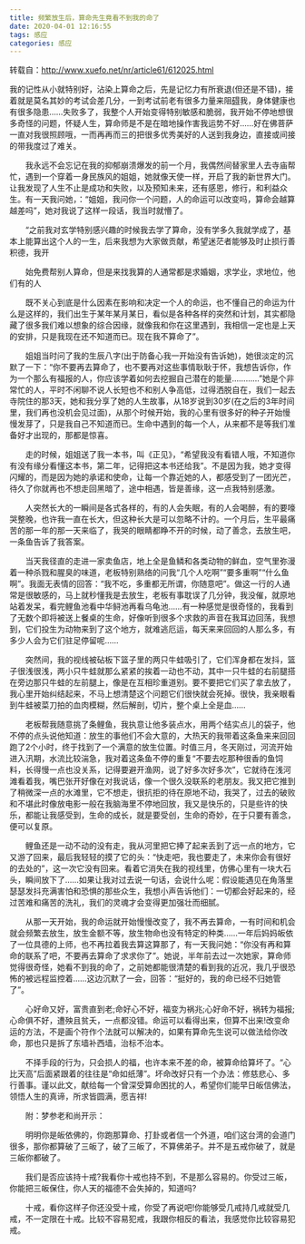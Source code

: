 ```yaml
---
title: 频繁放生后，算命先生竟看不到我的命了
date: 2020-04-01 12:16:55
tags: 感应
categories: 感应
---
```

转载自：http://www.xuefo.net/nr/article61/612025.html

   我的记性从小就特别好，沾染上算命之后，先是记忆力有所衰退(但还是不错)，接着就是莫名其妙的考试会差几分，一到考试前老有很多力量来阻[碍](http://www.surat2.go.th/ew/index.html)我，身体健康也有很多隐患……失败多了，我整个人开始变得特别敏感和脆弱，我开始不停地想很多奇怪的问题，怀疑人生，算命师是不是在暗地操作害我运势不好……好在佛菩萨一直对我很照顾哦，一而再再而三的把很多优秀美好的人送到我身边，直接或间接的带我度过了难关。

　　我永远不会忘记在我的抑郁崩溃爆发的前一个月，我偶然间替家里人去寺庙帮忙，遇到一个穿着一身民族风的姐姐，她就像天使一样，开启了我的新世界大门。让我发现了人生不止是成功和失败，以及预知未来，还有感恩，修行，和利益众生。有一天我问她，：“姐姐，我问你一个问题，人的命运可以改变吗，算命会越算越差吗”，她对我说了这样一段话，我当时就懵了。

　　“之前我对玄学特别感兴趣的时候我去学了算命，没有学多久我就学成了，基本上能算出这个人的一生，后来我想为大家做贡献，希望迷茫者能够及时止损行善积德，我开

　　始免费帮别人算命，但是来找我算的人通常都是求婚姻，求学业，求地位，他们有的人

　　既不关心到底是什么因素在影响和决定一个人的命运，也不懂自己的命运为什么是这样的，我们出生于某年某月某日，看似是各种各样的突然和计划，其实都隐藏了很多我们难以想象的综合因缘，就像我和你在这里遇到，我相信一定也是上天的安排，只是我现在还不知道而已。现在我不算命了”。

　　姐姐当时问了我的生辰八字(出于防备心我一开始没有告诉她)，她很淡定的沉默了一下：“你不要再去算命了，也不要再对这些事情耿耿于怀，我想告诉你，作为一个那么有福报的人，你应该学着如何去挖掘自己潜在的能量…………”她是个非常忙的人，平时不闲聊不说人长短也不和别人争高低，过得洒脱自在，我们一起去寺院住的那3天，她和我分享了她的人生故事，从18岁说到30岁(在之后的3年时间里，我们再也没机会见过面)，从那个时候开始，我的心里有很多好的种子开始慢慢发芽了，只是我自己不知道而已。生命中遇到的每一个人，从来都不是等我们准备好才出现的，那都是惊喜。

　　走的时候，姐姐送了我一本书，叫《正见》，“希望我没有看错人哦，不知道你有没有缘分看懂这本书，第二年，记得把这本书还给我”。不是因为我，她才变得闪耀的，而是因为她的承诺和使命，让每一个靠近她的人，都感受到了一团光芒，待久了你就再也不想走回黑暗了，途中相遇，皆是善缘，这一点我特别感激。

　　人突然长大的一瞬间是各式各样的，有的人会失眠，有的人会喝醉，有的要嚎哭整晚，也许我一直在长大，但这种长大是可以忽略不计的。一个月后，生平最痛苦的那一年的那一天来临了，我哭的眼睛都睁不开的时候，动了善念，去放生吧，一条鱼告诉了我答案。

　　当天我径直的走进一家卖鱼店，地上全是鱼鳞和各类动物的鲜血，空气里弥漫着一种杀戮和腥臭的味道，老板特别熟络的问我“几个人吃啊”“要多重啊”“什么鱼啊”。我面无表情的回答：“我不吃，多重都无所谓，你随意吧”。做这一行的人通常是很敏感的，马上就秒懂我是去放生，老板有事耽误了几分钟，我没催，就原地站着发呆，看完鲤鱼池看中华鲟池再看乌龟池……有一种感觉是很奇怪的，我看到了无数个即将被送上餐桌的生命，好像听到很多个求救的声音在我耳边回荡，我想到，它们投生为动物来到了这个地方，就难逃厄运，每天来来回回的人那么多，有多少人会为它们驻足停留呢……

　　突然间，我的视线被砧板下篮子里的两只牛蛙吸引了，它们浑身都在发抖，篮子很浅很浅，两小只牛蛙就那么紧紧的挨着一动也不动，其中一只牛蛙的右前腿搭在旁边那只牛蛙的左前腿上，像是在互相珍重道别。要不要把它们买了拿去放了，我心里开始纠结起来，不马上想清楚这个问题它们很快就会死掉。很快，我亲眼看到牛蛙被菜刀拍的血肉模糊，然后解剖，切片，整个桌上全是血……

　　老板帮我随意挑了条鲤鱼，我执意让他多装点水，用两个结实点儿的袋子，他不停的点头说他知道：放生的事他们不会大意的，大热天的我带着这条鱼来来回回跑了2个小时，终于找到了一个满意的放生位置。时值三月，冬天刚过，河流开始进入汛期，水流比较湍急，我对着这条鱼不停的重复“不要去吃那种很香的鱼饲料，长得慢一点也没关系，记得要避开渔网，说了好多次好多次”，它就待在浅河滩看着我，嘴巴张开好像在对我说话，像一个很久没联系的老朋友。我又把它推到了稍微深一点的水滩里，它不想走，很抗拒的待在原地不动，我哭了，过去的破败和不堪此时像放电影一般在我脑海里不停地回放，我又是快乐的，只是些许的快乐，都能让我感受到，生命的成长，就是要受创，生命的奇妙，在于只要有善念，便可以复原。

　　鲤鱼还是一动不动的没有走，我从河里把它捧了起来丢到了远一点的地方，它又游了回来，最后我轻轻的摸了它的头：“快走吧，我也要走了，未来你会有很好的去处的”，这一次它没有回来。看着它消失在我的视线里，仿佛心里有一块大石头，瞬间放下了……如果让我对过去说一句话，会说什么呢：假设能遇见在角落里瑟瑟发抖充满害怕和恐惧的那些众生，我想小声告诉他们：一切都会好起来的，经过苦难和痛苦的洗礼，我们的灵魂才会变得更加强壮而细腻。

　　从那一天开始，我的命运就开始慢慢改变了，我不再去算命，一有时间和机会就会频繁去放生，放生金额不等，放生物命也没有特定的种类……一年后妈妈皈依了一位具德的上师，也不再拉着我去算这算那了，有一天我问她：“你没有再和算命的联系了吧，不要再去算命了求求你了”。她说，半年前去过一次她家，算命师觉得很奇怪，她看不到我的命了，之前她都能很清楚的看到我的近况，我几乎很恐怖的被远程监控着……这边沉默了一会，回答：“挺好的，我的命已经不归她管了”。

　　心好命又好，富贵直到老;命好心不好，福变为祸兆;心好命不好，祸转为福报;心命俱不好，遭殃且贫夭，一点都没错。命运可以看得出来，但算不出来!改变命运的方法，不是画个符作个法就可以解决的，如果有算命先生说可以做法给你改命，那也只是拆了东墙补西墙，治标不治本。

　　不择手段的行为，只会损人的福，也许本来不差的命，被算命给算坏了。“心比天高”后面紧跟着的往往是“命如纸薄”。坏命改好只有一个办法：修慈悲心、多行善事。谨以此文，献给每一个曾深受算命困扰的人，希望你们能早日皈信佛法，领悟人生的真谛，所求皆圆满，愿吉祥!

　　附：梦参老和尚开示：

　　明明你是皈依佛的，你跑那算命、打卦或者信一个外道，咱们这台湾的会道门很多，那你都算破了三皈了，破了三皈了，不算佛弟子。并不是五戒你破了，就是三皈你都破了。

　　我们是否应该持十戒?我看你十戒也持不到，不是那么容易的。你受过三皈，你能把三皈保住，你人天的福德不会失掉的，知道吗?

　　十戒，看你这样子你还没受十戒，你受了再说吧!你能够受几戒持几戒就受几戒，不一定限在十戒。比较不容易犯戒，我跟你相反的看法，我感觉你比较容易犯戒。